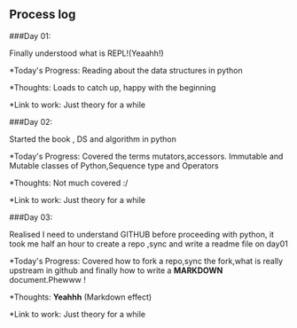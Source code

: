 Process log
---------------------- 
 ###Day 01: 
 
 Finally understood what is REPL!(Yeaahh!)
 
 *Today's Progress: Reading about the data structures in python

 *Thoughts: Loads to catch up, happy with the beginning

 *Link to work: Just theory for a while
 
 ###Day 02: 
 
 Started the book , DS and algorithm in python
 
 *Today's Progress: Covered the terms mutators,accessors. Immutable and Mutable classes of Python,Sequence type and Operators

 *Thoughts: Not much covered :/

 *Link to work: Just theory for a while
 
  
 ###Day 03: 
 
 Realised I need to understand GITHUB before proceeding with python, it took me half an hour to create a repo ,sync and write a readme file on day01
 
 *Today's Progress: Covered how to fork a repo,sync the fork,what is really upstream in github and finally how to write a **MARKDOWN** document.Phewww !

 *Thoughts: **Yeahhh** (Markdown effect)

 *Link to work: Just theory for a while